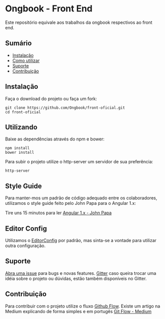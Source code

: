 # Ongbook - Front End

Este repositório equivale aos trabalhos da ongbook respectivos ao front end.

## Sumário

- [Instalação](#instalação)
- [Como utilizar](#utilizando)
- [Suporte](#suporte)
- [Contribuição](#contribuição)

## Instalação

Faça o download do projeto ou faça um fork:

```
git clone https://github.com/Ongbook/front-oficial.git
cd front-oficial
```

## Utilizando

Baixe as dependências através do npm e bower:

```
npm install
bower install
```
Para subir o projeto utilize o http-server um servidor de sua preferência:

```
http-server
```

## Style Guide

Para manter-mos um padrão de código adequado entre os colaboradores, utilizamos
o style guide feito pelo John Papa para o Angular 1.x:

Tire uns 15 minutos para ler [Angular 1.x - John Papa](https://github.com/johnpapa/angular-styleguide/blob/master/a1/README.md#modules)

## Editor Config

Utilizamos o [EditorConfig](http://editorconfig.org) por padrão, mas sinta-se a vontade
para utilizar outra configuração.

## Suporte

[Abra uma issue](https://github.com/ongbook/front-oficial/issues) para bugs e novas features.
[Gitter](https://gitter.im/Ongbook) caso queira trocar uma idéia sobre o projeto ou dúvidas,
estão também disponíveis no Gitter.

## Contribuição

Para contribuir com o projeto utilize o fluxo [Github Flow](https://guides.github.com/introduction/flow/).
Existe um artigo na Medium explicando de forma simples e em portugês [Git Flow - Medium](https://medium.com/trainingcenter/git-da-necessidade-a-automa%C3%A7%C3%A3o-de-sua-release-parte-1-a9d697e8f9ee)
